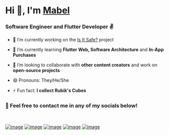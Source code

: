 # Hi 👋, I'm [Mabel](https://eusoumabel.com)
### Software Engineer and Flutter Developer ✌️

- 🔭 I’m currently working on the [Is It Safe?](https://isitsafe.com.br) project

- 🧠 I’m currently learning **Flutter Web, Software Architecture** and **In-App Purchases**

- 👯 I’m looking to collaborate with **other content creators** and work on **open-source projects**

- 😄 Pronouns: They/He/She

- ⚡ Fun fact: **I collect Rubik's Cubes**

### 🤝 Feel free to contact me in any of my socials below!
<br>

[![image](https://img.shields.io/badge/LinkedIn-0077B5?style=for-the-badge&logo=linkedin&logoColor=white)](https://www.linkedin.com/in/eusoumabel/)
[![image](https://img.shields.io/badge/Twitter-1DA1F2?style=for-the-badge&logo=twitter&logoColor=white)](https://www.twitter.com/eusoumabel/)
[![image](https://img.shields.io/badge/YouTube-FF0000?style=for-the-badge&logo=youtube&logoColor=white)](https://www.youtube.com/channel/UCdgSTWD8BJYNr7MnI6ZUcLQ)
[![image](https://img.shields.io/badge/Twitch-9146FF?style=for-the-badge&logo=twitch&logoColor=white)](https://www.twitch.tv/eusoumabel)
[![image](https://img.shields.io/badge/Gmail-D14836?style=for-the-badge&logo=gmail&logoColor=white)](mailto:contato@eusoumabel.com)

